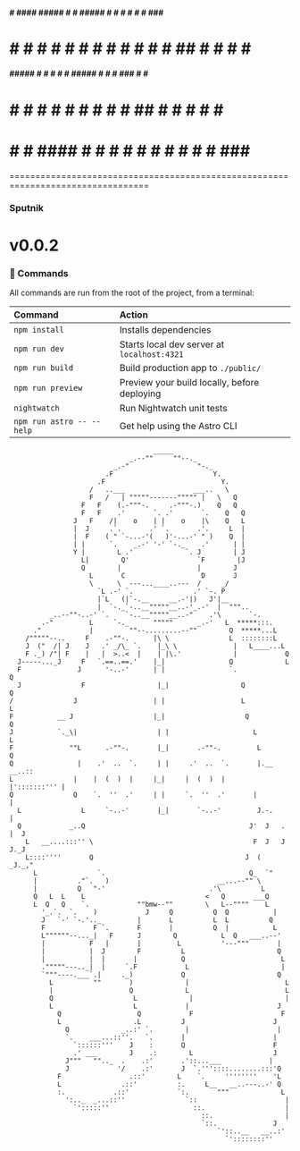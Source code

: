 

####    #    #### ##### #   # ##### #   # #   # #   #      ###   ####
#   #  # #  #     #   #  # #    #   #   # #  ## #  #      #   # #
####  ##### #     #   #   #     #   ##### # # # ###       #   # #
#     #   # #     #   #  #      #   #   # ##  # #  #      #   # #
#     #   #  #### #   # #       #   #   # #   # #   #      ###   ####

=================================================================================
### Sputnik
v0.0.2
=================================================================================

### 🧞 Commands

All commands are run from the root of the project, from a terminal:

| Command                   | Action                                           |
| :------------------------ | :----------------------------------------------- |
| `npm install`             | Installs dependencies                            |
| `npm run dev`             | Starts local dev server at `localhost:4321`      |
| `npm run build`           | Build production app to `./public/`              |
| `npm run preview`         | Preview your build locally, before deploying     |
| `nightwatch`              | Run Nightwatch unit tests                        |
| `npm run astro -- --help` | Get help using the Astro CLI                     |


                                        _____
                                  _.--""     ""--._
                              _.-"                 "-._
                            .F                         Y.
                          .F                             Y.
                        /   ..___                 ___..   \
                        F   /   | """""-------""""" |   \   Q
                      F   F    (.-"""-.     .-"""-.)    Q   Q
                      F   F    .'       `. .'       `.    Q   Q
                    J   F    /|    o    | |    o    |\    Q   L
                    |  J     .`.       .' `.       .'.     L  |
                    |  F    ( " `-...-'(   )'-...-' " )    Q  |
                    | |      `.    _.-' '-' `-._    .'      | |
                    Y |        L .'             `. J        | J
                      L|        Q'                 `F        |J
                      Q        |                   |        J
                        L       C                   D       J
                        \      \  ---...____..---  /     _/
                          `L .-' `.               .' `-. P
                          |`L   (|`-.__     __.-'|)   J'|__
                          |  `-._`-..__"""""__..-'_.-'  |  """..
              _..--""-..-' `.    `-..__"""""__..-"    .'\       `-.
            .-"         L     `-._      """""      _.-'   L  *****:::.
          ."            |         ""--.........--""        Q  *****...L
        /"""""--..     F    .-""-.      |\ \               L  ::::::::L
        J  ("  /| J    J   .' _/\_ `.    |_\ \              |   L____...L
        F ._) /"| F    |   |  >..<  |    | |\.'             |            Q
      J-----..._J     F   `.==..==.'    |_|                Q             L
      F              J      '-..-'      | |                `.             Q
      J               F                  |_|                  Q             Q
    /               J                   | |                   L             L
    F           __ J                    |_|                    Q            Q
    J           `._\|                    | |                     L            L
    F              ""L      .-""-.       |_|       .-""-.         L           Q
    Q                |    .'  ..  `.     | |     .'  ..  `.       |.__   __..::
    L               |    |  (  )  |     |_|     |  (  )  |       |':::::::''' |
    Q               Q    `.  ''  .'     | |     `.  ''  .'       |            |
      L               L     `-..-'       |_|       `-..-'         J.-.         |
      Q            _..Q                                         J'  J   .  |  J
        L   __....:::'' \                                        F  J   J  J._J
        L::::''''       Q                                      J  (  _J._,"
          L               `.                                    Q_  `"
          |          ."`.   )                           __...--"" \
          |          Q   "-'                          .'\          L
          Q   L  L    L                              <   Q       ___Q
          L  Q   Q    `.            ""bmw--""        \   L--""""    L
            '_.`.  `.    )            J     Q          Q  Q           |
            J   `-' `-.'.._         |       L          L  L          Q
            F            F `.       F       |          Q  |           L
            L""""""--..._|   F      J        Q           L  Q   ___..--'
            |           F   |       |         L          '---"""       |
            |           |  J        F          L                       Q
            |           |  |       |           Q                        L
            ."""""---.._|  |     `.F            L                       |
            `"""----.___`.|     ._)            Q                       Q
              L          ""       )             |                        L
              |                   Q             L                        L
              Q                    L             |                       |
              L                    L            |                      J
                Q                   Q            F                      F
                L                  .L          J                      J
                  Q             _..:' `.        |                      |
                  `.    ___...::''.   `.       |                      |
                    `::::::'''    J    :       Q                      F
                    .' ___        J    .:        L                    J
                  J"""   "".._  .    .:'       .'::...___            |
                  J            '/    .:'       J  `.'''::::........:::'Q
                F                 .::'        L    `.     ''''''''    'L
                L               .::'          :.     L__   __..---..-' Q
                :.            .::'            `:.       """             L
                  ':.._  _...::''               `::                      |
                    `':::::''                     ::.                    |
                                                    ::.                  |
                                                    `::.              J
                                                        `'::..__   __..:'
                                                          `'::::::::''



